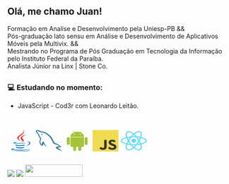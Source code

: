 ## Olá, me chamo Juan!
Formação em Analíse e Desenvolvimento pela Uniesp-PB  &&<br/>
Pós-graduação lato sensu em Análise e Desenvolvimento de Aplicativos Móveis pela Multivix. &&<br/>
Mestrando no Programa de Pós Graduação em Tecnologia da Informação pelo Instituto Federal da Paraíba.
<br> Analista Júnior na Linx | Stone Co.

##

### 💻 Estudando no momento:
* JavaScript - Cod3r com Leonardo Leitão.
##

  <div style="display: inline_block"><br>
  <img align="center" alt="Juan-Java" height="50" width="60" src="https://raw.githubusercontent.com/devicons/devicon/master/icons/java/java-original.svg">
  <img align="center" alt="Juan-Mysql" height="50" width="60" src="https://raw.githubusercontent.com/devicons/devicon/master/icons/mysql/mysql-original.svg">
    <img align="center" alt="Juan-Android" height="50" width="60" src="https://raw.githubusercontent.com/devicons/devicon/master/icons/android/android-original.svg">
   <img align="center" alt="logo-javascript" height="50" width="60" src="https://raw.githubusercontent.com/devicons/devicon/master/icons/javascript/javascript-original.svg">
   <img align="center" alt="Juan-Android" height="50" width="60" src="https://raw.githubusercontent.com/devicons/devicon/master/icons/react/react-original.svg"> 
    <!--img align="center" alt="Juan-Firebird" height="50" width="60" src="https://www.firebirddevelopersday.com.br/fdd/2019/assets/img/preview/big-fdd-logo.png"-->
</div>
  
  ##
  
</a> 
  <a href="https://www.linkedin.com/in/juancassiomarques/" target="_blank"><img src="https://img.shields.io/badge/-LinkedIn-%230077B5?style=for-the-badge&logo=linkedin&logoColor=black" target="_blank"></a> 
  <a href="mailto:juancassiomarques@gmail.com"><img src="https://img.shields.io/badge/-Gmail-%23333?style=for-the-badge&logo=gmail&logoColor=white" target="_blank"></a>
  <!--a href="https://instagram.com/juancassioo" target="_blank"><img src="https://img.shields.io/badge/-Instagram-%23E4480F?style=for-the-badge&logo=instagram&logoColor=black" target="_blank"></a-->
  <a href="https://play.google.com/store/apps/developer?id=Supervisiona+Tecnologias"><img height="28" width="130" src="https://logodownload.org/wp-content/uploads/2019/06/google-play-logo-2.png" class="media-object  img-responsive img-thumbnail"></a>

  
 

